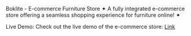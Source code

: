 Boklite - E-commerce Furniture Store
✦ A fully integrated e-commerce store offering a seamless shopping experience for furniture online! ✦

Live Demo:
Check out the live demo of the e-commerce store: [Link](https://www.boklite.com/)


